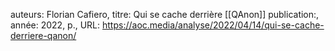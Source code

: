 auteurs: Florian Cafiero, 
titre: Qui se cache derrière [[QAnon]]
publication:, 
année: 2022, 
p.,
URL: https://aoc.media/analyse/2022/04/14/qui-se-cache-derriere-qanon/

